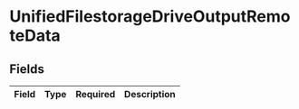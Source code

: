 # UnifiedFilestorageDriveOutputRemoteData


## Fields

| Field       | Type        | Required    | Description |
| ----------- | ----------- | ----------- | ----------- |